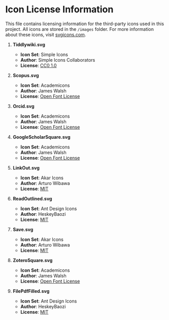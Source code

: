 # Icon License Information

This file contains licensing information for the third-party icons used in this project. All icons are stored in the `/images` folder. For more information about these icons, visit [svgicons.com](https://svgicons.com/).

1. **Tiddlywiki.svg**
   - **Icon Set**: Simple Icons
   - **Author**: Simple Icons Collaborators
   - **License**: [CC0 1.0](https://creativecommons.org/publicdomain/zero/1.0/)

2. **Scopus.svg**
   - **Icon Set**: Academicons
   - **Author**: James Walsh
   - **License**: [Open Font License](https://scripts.sil.org/cms/scripts/page.php?item_id=OFL_web)

3. **Orcid.svg**
   - **Icon Set**: Academicons
   - **Author**: James Walsh
   - **License**: [Open Font License](https://scripts.sil.org/cms/scripts/page.php?item_id=OFL_web)

4. **GoogleScholarSquare.svg**
   - **Icon Set**: Academicons
   - **Author**: James Walsh
   - **License**: [Open Font License](https://scripts.sil.org/cms/scripts/page.php?item_id=OFL_web)

5. **LinkOut.svg**
   - **Icon Set**: Akar Icons
   - **Author**: Arturo Wibawa
   - **License**: [MIT](https://opensource.org/licenses/MIT)

6. **ReadOutlined.svg**
   - **Icon Set**: Ant Design Icons
   - **Author**: HeskeyBaozi
   - **License**: [MIT](https://opensource.org/licenses/MIT)

7. **Save.svg**
   - **Icon Set**: Akar Icons
   - **Author**: Arturo Wibawa
   - **License**: [MIT](https://opensource.org/licenses/MIT)

8. **ZoteroSquare.svg**
   - **Icon Set**: Academicons
   - **Author**: James Walsh
   - **License**: [Open Font License](https://scripts.sil.org/cms/scripts/page.php?item_id=OFL_web)

9. **FilePdfFilled.svg**
   - **Icon Set**: Ant Design Icons
   - **Author**: HeskeyBaozi
   - **License**: [MIT](https://opensource.org/licenses/MIT)
